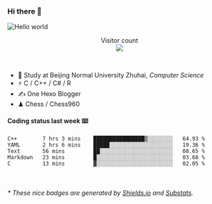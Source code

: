 ### Hi there 👋


<img src="https://raw.githubusercontent.com/sagar-viradiya/sagar-viradiya/master/resources/banner.png" alt="Hello world">
<p align="center"> 
  Visitor count<br/>
  <img src="https://profile-counter.glitch.me/youszoe/count.svg" />
</p>

<br/>


- 🍻  Study at Beijing Normal University Zhuhai, _Computer Science_
- ⚡  C / C++ / C# / R
- ✍️  One Hexo Blogger
- ♟  Chess / Chess960 


#### Coding status last week ⌨️

<!--START_SECTION:waka-->
```text
C++        7 hrs 3 mins    ████████████████▒░░░░░░░░   64.93 % 
YAML       2 hrs 6 mins    █████░░░░░░░░░░░░░░░░░░░░   19.36 % 
Text       56 mins         ██░░░░░░░░░░░░░░░░░░░░░░░   08.65 % 
Markdown   23 mins         █░░░░░░░░░░░░░░░░░░░░░░░░   03.68 % 
C          13 mins         ▓░░░░░░░░░░░░░░░░░░░░░░░░   02.05 % 
```
<!--END_SECTION:waka-->

<br/>

<center><img src="http://ghchart.rshah.org/409ba5/yousazoe" alt="" /></center>


<h6>* These nice badges are generated by <a href="https://shields.io/">Shields.io</a> and <a href="https://github.com/spencerwooo/Substats">Substats</a>.</h6>
